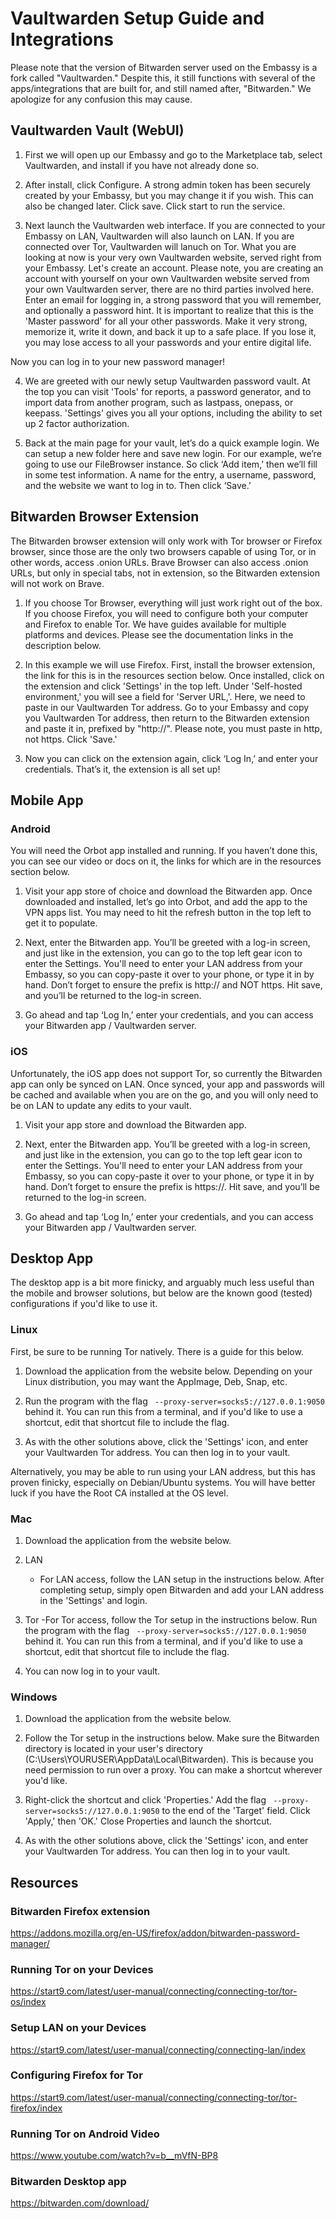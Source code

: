 # Vaultwarden Setup Guide and Integrations

Please note that the version of Bitwarden server used on the Embassy is a fork called "Vaultwarden." Despite this, it still functions with several of the apps/integrations that are built for, and still named after, "Bitwarden." We apologize for any confusion this may cause.

## Vaultwarden Vault (WebUI)

1. First we will open up our Embassy and go to the Marketplace tab, select Vaultwarden, and install if you have not already done so.

2. After install, click Configure. A strong admin token has been securely created by your Embassy, but you may change it if you wish. This can also be changed later. Click save. Click start to run the service.

3. Next launch the Vaultwarden web interface. If you are connected to your Embassy on LAN, Vaultwarden will also launch on LAN. If you are connected over Tor, Vaultwarden will lanuch on Tor. What you are looking at now is your very own Vaultwarden website, served right from your Embassy. Let's create an account. Please note, you are creating an account with yourself on your own Vaultwarden website served from your own Vaultwarden server, there are no third parties involved here. Enter an email for logging in, a strong password that you will remember, and optionally a password hint. It is important to realize that this is the 'Master password' for all your other passwords. Make it very strong, memorize it, write it down, and back it up to a safe place. If you lose it, you may lose access to all your passwords and your entire digital life.

Now you can log in to your new password manager!

4. We are greeted with our newly setup Vaultwarden password vault. At the top you can visit 'Tools' for reports, a password generator, and to import data from another program, such as lastpass, onepass, or keepass. 'Settings' gives you all your options, including the ability to set up 2 factor authorization.

5. Back at the main page for your vault, let’s do a quick example login. We can setup a new folder here and save new login. For our example, we’re going to use our FileBrowser instance. So click ‘Add item,’ then we’ll fill in some test information. A name for the entry, a username, password, and the website we want to log in to. Then click ‘Save.’

## Bitwarden Browser Extension

The Bitwarden browser extension will only work with Tor browser or Firefox browser, since those are the only two browsers capable of using Tor, or in other words, access .onion URLs. Brave Browser can also access .onion URLs, but only in special tabs, not in extension, so the Bitwarden extension will not work on Brave.

1. If you choose Tor Browser, everything will just work right out of the box. If you choose Firefox, you will need to configure both your computer and Firefox to enable Tor. We have guides available for multiple platforms and devices. Please see the documentation links in the description below.

2. In this example we will use Firefox. First, install the browser extension, the link for this is in the resources section below. Once installed, click on the extension and click 'Settings' in the top left. Under 'Self-hosted environment,' you will see a field for 'Server URL,'. Here, we need to paste in our Vaultwarden Tor address. Go to your Embassy and copy you Vaultwarden Tor address, then return to the Bitwarden extension and paste it in, prefixed by "http://". Please note, you must paste in http, not https. Click 'Save.'

3. Now you can click on the extension again, click ‘Log In,’ and enter your credentials. That’s it, the extension is all set up!

## Mobile App

### Android

You will need the Orbot app installed and running. If you haven’t done this, you can see our video or docs on it, the links for which are in the resources section below.

1. Visit your app store of choice and download the Bitwarden app. Once downloaded and installed, let’s go into Orbot, and add the app to the VPN apps list. You may need to hit the refresh button in the top left to get it to populate.

2. Next, enter the Bitwarden app. You’ll be greeted with a log-in screen, and just like in the extension, you can go to the top left gear icon to enter the Settings. You'll need to enter your LAN address from your Embassy, so you can copy-paste it over to your phone, or type it in by hand. Don’t forget to ensure the prefix is http:// and NOT https. Hit save, and you’ll be returned to the log-in screen.

3. Go ahead and tap ‘Log In,’ enter your credentials, and you can access your Bitwarden app / Vaultwarden server.

### iOS

Unfortunately, the iOS app does not support Tor, so currently the Bitwarden app can only be synced on LAN. Once synced, your app and passwords will be cached and available when you are on the go, and you will only need to be on LAN to update any edits to your vault.

1. Visit your app store and download the Bitwarden app.

2. Next, enter the Bitwarden app. You’ll be greeted with a log-in screen, and just like in the extension, you can go to the top left gear icon to enter the Settings. You'll need to enter your LAN address from your Embassy, so you can copy-paste it over to your phone, or type it in by hand. Don’t forget to ensure the prefix is https://. Hit save, and you’ll be returned to the log-in screen.

3. Go ahead and tap ‘Log In,’ enter your credentials, and you can access your Bitwarden app / Vaultwarden server.

## Desktop App

The desktop app is a bit more finicky, and arguably much less useful than the mobile and browser solutions, but below are the known good (tested) configurations if you'd like to use it.

### Linux

First, be sure to be running Tor natively. There is a guide for this below.

1. Download the application from the website below. Depending on your Linux distribution, you may want the AppImage, Deb, Snap, etc.

2. Run the program with the flag ` --proxy-server=socks5://127.0.0.1:9050` behind it. You can run this from a terminal, and if you'd like to use a shortcut, edit that shortcut file to include the flag.

3. As with the other solutions above, click the 'Settings' icon, and enter your Vaultwarden Tor address. You can then log in to your vault.

Alternatively, you may be able to run using your LAN address, but this has proven finicky, especially on Debian/Ubuntu systems. You will have better luck if you have the Root CA installed at the OS level.

### Mac

1. Download the application from the website below.

2. LAN

   - For LAN access, follow the LAN setup in the instructions below. After completing setup, simply open Bitwarden and add your LAN address in the 'Settings' and login.

3. Tor
   -For Tor access, follow the Tor setup in the instructions below. Run the program with the flag ` --proxy-server=socks5://127.0.0.1:9050` behind it. You can run this from a terminal, and if you'd like to use a shortcut, edit that shortcut file to include the flag.

4. You can now log in to your vault.

### Windows

1. Download the application from the website below.

2. Follow the Tor setup in the instructions below. Make sure the Bitwarden directory is located in your user's directory (C:\Users\YOURUSER\AppData\Local\Bitwarden). This is because you need permission to run over a proxy. You can make a shortcut wherever you'd like.

3. Right-click the shortcut and click 'Properties.' Add the flag ` --proxy-server=socks5://127.0.0.1:9050` to the end of the 'Target' field. Click 'Apply,' then 'OK.' Close Properties and launch the shortcut.

4. As with the other solutions above, click the 'Settings' icon, and enter your Vaultwarden Tor address. You can then log in to your vault.

## Resources

### Bitwarden Firefox extension

https://addons.mozilla.org/en-US/firefox/addon/bitwarden-password-manager/

### Running Tor on your Devices

https://start9.com/latest/user-manual/connecting/connecting-tor/tor-os/index

### Setup LAN on your Devices

https://start9.com/latest/user-manual/connecting/connecting-lan/index

### Configuring Firefox for Tor

https://start9.com/latest/user-manual/connecting/connecting-tor/tor-firefox/index

### Running Tor on Android Video

https://www.youtube.com/watch?v=b__mVfN-BP8

### Bitwarden Desktop app

https://bitwarden.com/download/
